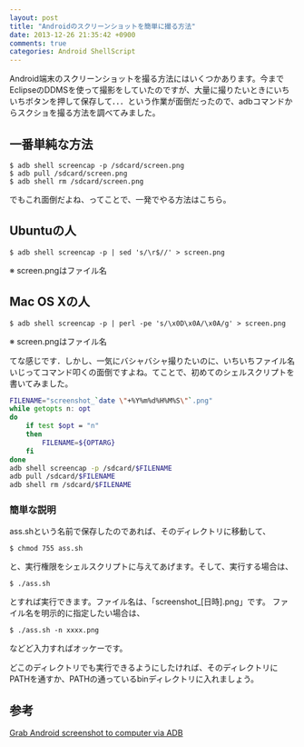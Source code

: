 ```yaml
---
layout: post
title: "Androidのスクリーンショットを簡単に撮る方法"
date: 2013-12-26 21:35:42 +0900
comments: true
categories: Android ShellScript
---
```

Android端末のスクリーンショットを撮る方法にはいくつかあります。今までEclipseのDDMSを使って撮影をしていたのですが、大量に撮りたいときにいちいちボタンを押して保存して．．．という作業が面倒だったので、adbコマンドからスクショを撮る方法を調べてみました。

<!-- more -->

## 一番単純な方法

```
$ adb shell screencap -p /sdcard/screen.png
$ adb pull /sdcard/screen.png
$ adb shell rm /sdcard/screen.png
```

でもこれ面倒だよね、ってことで、一発でやる方法はこちら。

## Ubuntuの人

    $ adb shell screencap -p | sed 's/\r$//' > screen.png

※ screen.pngはファイル名

## Mac OS Xの人

    $ adb shell screencap -p | perl -pe 's/\x0D\x0A/\x0A/g' > screen.png

※ screen.pngはファイル名

てな感じです．しかし、一気にバシャバシャ撮りたいのに、いちいちファイル名いじってコマンド叩くの面倒ですよね。てことで、初めてのシェルスクリプトを書いてみました。

``` sh ass.sh
FILENAME="screenshot_`date \"+%Y%m%d%H%M%S\"`.png"
while getopts n: opt
do
    if test $opt = "n"
    then
        FILENAME=${OPTARG}
    fi
done
adb shell screencap -p /sdcard/$FILENAME
adb pull /sdcard/$FILENAME
adb shell rm /sdcard/$FILENAME
```

### 簡単な説明

ass.shという名前で保存したのであれば、そのディレクトリに移動して、

    $ chmod 755 ass.sh

と、実行権限をシェルスクリプトに与えてあげます。そして、実行する場合は、

    $ ./ass.sh

とすれば実行できます。ファイル名は、「screenshot_[日時].png」です。
ファイル名を明示的に指定したい場合は、

    $ ./ass.sh -n xxxx.png

などど入力すればオッケーです。

どこのディレクトリでも実行できるようにしたければ、そのディレクトリにPATHを通すか、PATHの通っているbinディレクトリに入れましょう。

## 参考

[Grab Android screenshot to computer via ADB](http://blog.shvetsov.com/2013/02/grab-android-screenshot-to-computer-via.html)
